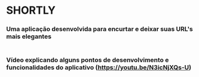 # SHORTLY

### Uma aplicação desenvolvida para encurtar e deixar suas URL's mais elegantes <br /><br />

### Vídeo explicando alguns pontos de desenvolvimento e funcionalidades do aplicativo (https://youtu.be/N3icNjXQs-U)